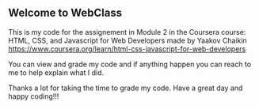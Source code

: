## Welcome to WebClass

This is my code for the assignement in Module 2 in the Coursera course: HTML, CSS, and Javascript for Web Developers made by Yaakov Chaikin https://www.coursera.org/learn/html-css-javascript-for-web-developers

You can view and grade my code and if anything happen you can reach to me to help explain what I did.

Thanks a lot for taking the time to grade my code. Have a great day and happy coding!!!

<script src="https://gist.github.com/zikochad/7827d84c933ac208cb781042b7e93bee.js"></script>
